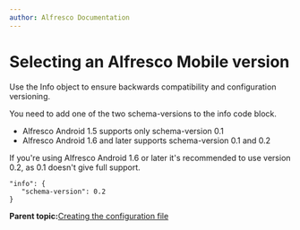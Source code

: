 ```yaml
---
author: Alfresco Documentation
---
```


# Selecting an Alfresco Mobile version

Use the Info object to ensure backwards compatibility and configuration versioning.

You need to add one of the two schema-versions to the info code block.

-   Alfresco Android 1.5 supports only schema-version 0.1
-   Alfresco Android 1.6 and later supports schema-version 0.1 and 0.2

If you're using Alfresco Android 1.6 or later it's recommended to use version 0.2, as 0.1 doesn't give full support.

```
"info": {
   "schema-version": 0.2
}
```

**Parent topic:**[Creating the configuration file](../concepts/mobile-config-overview.md)

